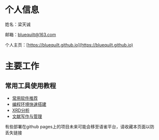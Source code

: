 # 个人信息

姓名：梁天诚

邮箱：bluequilt@163.com

个人主页：[https://bluequilt.github.io](https://bluequilt.github.io)

# 主要工作
## 常用工具使用教程

- [常用软件推荐](https://www.wolai.com/n7rDb8xTiSHjfXehDJhV6b?theme=light)
- [编程环境快速搭建](https://ltctm.github.io/programme-environment/)
- [XRD分析](https://ltctm.github.io/XRD-refinement/)
- [文献写作与管理](https://ltctm.github.io/literature-and-writing/)

有些部署在github pages上的项目未来可能会移至语雀平台，请收藏本页面以防丢失链接
